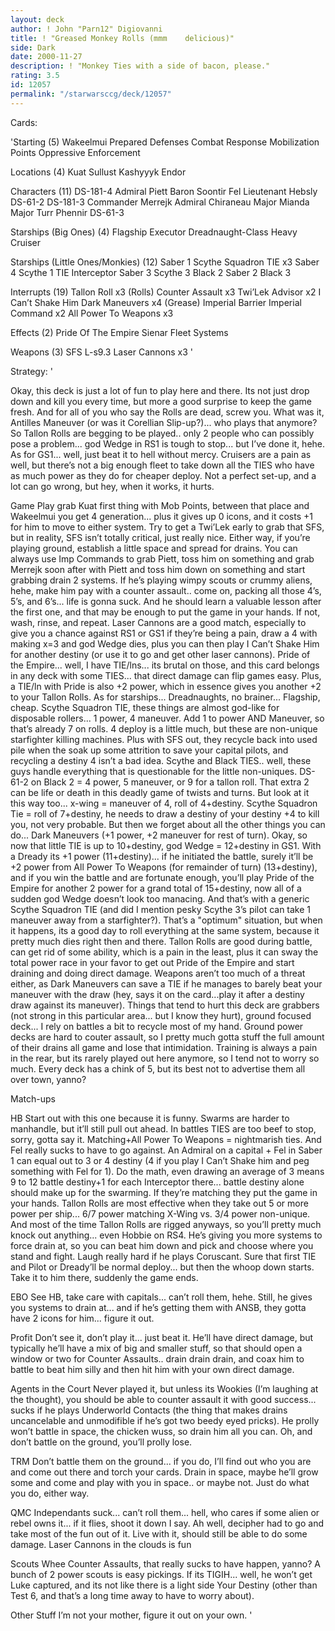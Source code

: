 ```yaml
---
layout: deck
author: ! John "Parn12" Digiovanni
title: ! "Greased Monkey Rolls (mmm    delicious)"
side: Dark
date: 2000-11-27
description: ! "Monkey Ties with a side of bacon, please."
rating: 3.5
id: 12057
permalink: "/starwarsccg/deck/12057"
---
```

Cards: 

'Starting (5)
Wakeelmui
Prepared Defenses
Combat Response
Mobilization Points
Oppressive Enforcement

Locations (4)
Kuat
Sullust
Kashyyyk
Endor

Characters (11)
DS-181-4
Admiral Piett
Baron Soontir Fel
Lieutenant Hebsly
DS-61-2
DS-181-3
Commander Merrejk
Admiral Chiraneau
Major Mianda
Major Turr Phennir
DS-61-3

Starships (Big Ones) (4)
Flagship Executor
Dreadnaught-Class Heavy Cruiser

Starships (Little Ones/Monkies) (12)
Saber 1
Scythe Squadron TIE x3
Saber 4
Scythe 1
TIE Interceptor
Saber 3
Scythe 3
Black 2
Saber 2
Black 3

Interrupts (19)
Tallon Roll x3 (Rolls)
Counter Assault x3
Twi’Lek Advisor x2
I Can’t Shake Him
Dark Maneuvers x4 (Grease)
Imperial Barrier
Imperial Command x2
All Power To Weapons x3

Effects (2)
Pride Of The Empire
Sienar Fleet Systems

Weapons (3)
SFS L-s9.3 Laser Cannons x3 '

Strategy: '

Okay, this deck is just a lot of fun to play here and there.  Its not just drop down and kill you every time, but more a good surprise to keep the game fresh.	And for all of you who say the Rolls are dead, screw you.  What was it, Antilles Maneuver (or was it Corellian Slip-up?)... who plays that anymore?  So Tallon Rolls are begging to be played.. only 2 people who can possibly pose a problem... god Wedge in RS1 is tough to stop... but I’ve done it, hehe.  As for GS1... well, just beat it to hell without mercy.  Cruisers are a pain as well, but there’s not a big enough fleet to take down all the TIES who have as much power as they do for cheaper deploy.  Not a perfect set-up, and a lot can go wrong, but hey, when it works, it hurts.

Game Play
grab Kuat first thing with Mob Points, between that place and Wakeelmui you get 4 generation... plus it gives up 0 icons, and it costs +1 for him to move to either system.  Try to get a Twi’Lek early to grab that SFS, but in reality, SFS isn’t totally critical, just really nice.  Either way, if you’re playing ground, establish a little space and spread for drains.  You can always use Imp Commands to grab Piett, toss him on something and grab Merrejk soon after with Piett and toss him down on something and start grabbing drain 2 systems.  If he’s playing wimpy scouts or crummy aliens, hehe, make him pay with a counter assault.. come on, packing all those 4’s, 5’s, and 6’s... life is gonna suck.  And he should learn a valuable lesson after the first one, and that may be enough to put the game in your hands.  If not, wash, rinse, and repeat.  Laser Cannons are a good match, especially to give you a chance against RS1 or GS1 if they’re being a pain, draw a 4 with making x=3 and god Wedge dies, plus you can then play I Can’t Shake Him for another destiny (or use it to go and get other laser cannons).  Pride of the Empire... well, I have TIE/lns... its brutal on those, and this card belongs in any deck with some TIES... that direct damage can flip games easy.	Plus, a TIE/ln with Pride is also +2 power, which in essence gives you another +2 to your Tallon Rolls.  As for starships... Dreadnaughts, no brainer... Flagship, cheap.  Scythe Squadron TIE, these things are almost god-like for disposable rollers... 1 power, 4 maneuver.  Add 1 to power AND Maneuver, so that’s already 7 on rolls.  4 deploy is a little much, but these are non-unique starfighter killing machines.  Plus with SFS out, they recycle back into used pile when the soak up some attrition to save your capital pilots, and recycling a destiny 4 isn’t a bad idea.	Scythe and Black TIES.. well, these guys handle everything that is questionable for the little non-uniques.  DS-61-2 on Black 2 = 4 power, 5 maneuver, or 9 for a tallon roll.	That extra 2 can be life or death in this deadly game of twists and turns.  But look at it this way too... x-wing = maneuver of 4, roll of 4+destiny.  Scythe Squadron Tie = roll of 7+destiny, he needs to draw a destiny of your destiny +4 to kill you, not very probable.  But then we forget about all the other things you can do... Dark Maneuvers (+1 power, +2 maneuver for rest of turn).  Okay, so now that little TIE is up to 10+destiny, god Wedge = 12+destiny in GS1.  With a Dready its +1 power (11+destiny)... if he initiated the battle, surely it’ll be +2 power from All Power To Weapons (for remainder of turn) (13+destiny), and if you win the battle and are fortunate enough, you’ll play Pride of the Empire for another 2 power for a grand total of 15+destiny, now all of a sudden god Wedge doesn’t look too manacing.  And that’s with a generic Scythe Squadron TIE (and did I mention pesky Scythe 3’s pilot can take 1 maneuver away from a starfighter?).  That’s a "optimum" situation, but when it happens, its a good day to roll everything at the same system, because it pretty much dies right then and there.  Tallon Rolls are good during battle, can get rid of some ability, which is a pain in the least, plus it can sway the total power race in your favor to get out Pride of the Empire and start draining and doing direct damage.  Weapons aren’t too much of a threat either, as Dark Maneuvers can save a TIE if he manages to barely beat your maneuver with the draw (hey, says it on the card...play it after a destiny draw against its maneuver).  Things that tend to hurt this deck are grabbers (not strong in this particular area... but I know they hurt), ground focused deck... I rely on battles a bit to recycle most of my hand.  Ground power decks are hard to couter assault, so I pretty much gotta stuff the full amount of their drains all game and lose that intimidation.  Training is always a pain in the rear, but its rarely played out here anymore, so I tend not to worry so much.  Every deck has a chink of 5, but its best not to advertise them all over town, yanno?

Match-ups

HB
Start out with this one because it is funny.  Swarms are harder to manhandle, but it’ll still pull out ahead.  In battles TIES are too beef to stop, sorry, gotta say it.	Matching+All Power To Weapons = nightmarish ties.  And Fel really sucks to have to go against.	An Admiral on a capital + Fel in Saber 1 can equal out to 3 or 4 destiny (4 if you play I Can’t Shake him and peg something with Fel for 1).  Do the math, even drawing an average of 3 means 9 to 12 battle destiny+1 for each Interceptor there... battle destiny alone should make up for the swarming.  If they’re matching they put the game in your hands.  Tallon Rolls are most effective when they take out 5 or more power per ship... 6/7 power matching X-Wing vs. 3/4 power non-unique.	And most of the time Tallon Rolls are rigged anyways, so you’ll pretty much knock out anything... even Hobbie on RS4.  He’s giving you more systems to force drain at, so you can beat him down and pick and choose where you stand and fight.  Laugh really hard if he plays Coruscant.  Sure that first TIE and Pilot or Dready’ll be normal deploy... but then the whoop down starts.  Take it to him there, suddenly the game ends.

EBO
See HB, take care with capitals... can’t roll them, hehe.	Still, he gives you systems to drain at... and if he’s getting them with ANSB, they gotta have 2 icons for him... figure it out.

Profit
Don’t see it, don’t play it... just beat it.	He’ll have direct damage, but typically he’ll have a mix of big and smaller stuff, so that should open a window or two for Counter Assaults.. drain drain drain, and coax him to battle to beat him silly and then hit him with your own direct damage.

Agents in the Court
Never played it, but unless its Wookies (I’m laughing at the thought), you should be able to counter assault it with good success... sucks if he plays Underworld Contacts (the thing that makes drains uncancelable and unmodifible if he’s got two beedy eyed pricks).  He prolly won’t battle in space, the chicken wuss, so drain him all you can.  Oh, and don’t battle on the ground, you’ll prolly lose.

TRM
Don’t battle them on the ground... if you do, I’ll find out who you are and come out there and torch your cards.  Drain in space, maybe he’ll grow some and come and play with you in space.. or maybe not.  Just do what you do, either way.

QMC
Independants suck... can’t roll them... hell, who cares if some alien or rebel owns it... if it flies, shoot it down I say.  Ah well, decipher had to go and take most of the fun out of it.  Live with it, should still be able to do some damage.  Laser Cannons in the clouds is fun

Scouts
Whee  Counter Assaults, that really sucks to have happen, yanno?  A bunch of 2 power scouts is easy pickings.	If its TIGIH... well, he won’t get Luke captured, and its not like there is a light side Your Destiny (other than Test 6, and that’s a long time away to have to worry about).

Other Stuff
I’m not your mother, figure it out on your own. '
